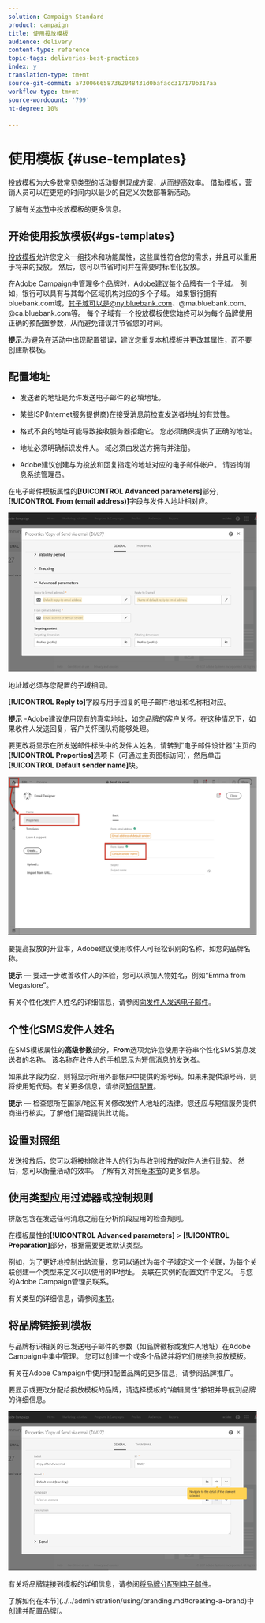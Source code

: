 ```yaml
---
solution: Campaign Standard
product: campaign
title: 使用投放模板
audience: delivery
content-type: reference
topic-tags: deliveries-best-practices
index: y
translation-type: tm+mt
source-git-commit: a7300666587362048431d0bafacc317170b317aa
workflow-type: tm+mt
source-wordcount: '799'
ht-degree: 10%

---
```



# 使用模板 {#use-templates}

投放模板为大多数常见类型的活动提供现成方案，从而提高效率。 借助模板，营销人员可以在更短的时间内以最少的自定义次数部署新活动。

了解有关[本节](../../start/using/marketing-activity-templates.md)中投放模板的更多信息。

## 开始使用投放模板{#gs-templates}

[投放模板](../../start/using/marketing-activity-templates.md#creating-a-new-template)允许您定义一组技术和功能属性，这些属性符合您的需求，并且可以重用于将来的投放。 然后，您可以节省时间并在需要时标准化投放。

在Adobe Campaign中管理多个品牌时，Adobe建议每个品牌有一个子域。 例如，银行可以具有与其每个区域机构对应的多个子域。 如果银行拥有bluebank.com域，其子域可以是@ny.bluebank.com、@ma.bluebank.com、@ca.bluebank.com等。 每个子域有一个投放模板使您始终可以为每个品牌使用正确的预配置参数，从而避免错误并节省您的时间。

**提示**:为避免在活动中出现配置错误，建议您重复本机模板并更改其属性，而不要创建新模板。

## 配置地址

* 发送者的地址是允许发送电子邮件的必填地址。

* 某些ISP(Internet服务提供商)在接受消息前检查发送者地址的有效性。

* 格式不良的地址可能导致接收服务器拒绝它。 您必须确保提供了正确的地址。

* 地址必须明确标识发件人。 域必须由发送方拥有并注册。

* Adobe建议创建与为投放和回复指定的地址对应的电子邮件帐户。 请咨询消息系统管理员。

在电子邮件模板属性的&#x200B;**[!UICONTROL Advanced parameters]**&#x200B;部分， **[!UICONTROL From (email address)]**&#x200B;字段与发件人地址相对应。

![](assets/template-parameters.png)

地址域必须与您配置的子域相同。

**[!UICONTROL Reply to]**&#x200B;字段与用于回复的电子邮件地址和名称相对应。

**提示** -Adobe建议使用现有的真实地址，如您品牌的客户关怀。在这种情况下，如果收件人发送回复，客户关怀团队将能够处理。

要更改将显示在所发送邮件标头中的发件人姓名，请转到“电子邮件设计器”主页的&#x200B;**[!UICONTROL Properties]**&#x200B;选项卡（可通过主页图标访问），然后单击&#x200B;**[!UICONTROL Default sender name]**&#x200B;块。

![](assets/template-content.png)

要提高投放的开业率，Adobe建议使用收件人可轻松识别的名称，如您的品牌名称。

**提示**  — 要进一步改善收件人的体验，您可以添加人物姓名，例如“Emma from Megastore”。

有关个性化发件人姓名的详细信息，请参阅[向发件人发送电子邮件](../../designing/using/subject-line.md#email-sender)。

## 个性化SMS发件人姓名

在SMS模板属性的&#x200B;**高级参数**&#x200B;部分，**From**&#x200B;选项允许您使用字符串个性化SMS消息发送者的名称。 该名称在收件人的手机显示为短信消息的发送者。

如果此字段为空，则将显示所用外部帐户中提供的源号码。如果未提供源号码，则将使用短代码。有关更多信息，请参阅[短信配置](../../administration/using/configuring-sms-channel.md)。

**提示**  — 检查您所在国家/地区有关修改发件人地址的法律。您还应与短信服务提供商进行核实，了解他们是否提供此功能。

## 设置对照组

发送投放后，您可以将被排除收件人的行为与收到投放的收件人进行比较。 然后，您可以衡量活动的效率。 了解有关对照组[本节](../../sending/using/control-group.md)的更多信息。

## 使用类型应用过滤器或控制规则

排版包含在发送任何消息之前在分析阶段应用的检查规则。

在模板属性的&#x200B;**[!UICONTROL Advanced parameters]** > **[!UICONTROL Preparation]**&#x200B;部分，根据需要更改默认类型。

例如，为了更好地控制出站流量，您可以通过为每个子域定义一个关联，为每个关联创建一个类型来定义可以使用的IP地址。 关联在实例的配置文件中定义。 与您的Adobe Campaign管理员联系。

有关类型的详细信息，请参阅[本节](../../sending/using/managing-typologies.md)。

## 将品牌链接到模板

与品牌标识相关的已发送电子邮件的参数（如品牌徽标或发件人地址）在Adobe Campaign中集中管理。 您可以创建一个或多个品牌并将它们链接到投放模板。

有关在Adobe Campaign中使用和配置品牌的更多信息，请参阅品牌推广。

要显示或更改分配给投放模板的品牌，请选择模板的“编辑属性”按钮并导航到品牌的详细信息。

![](assets/template-brand.png)

有关将品牌链接到模板的详细信息，请参阅[将品牌分配到电子邮件](../../administration/using/branding.md#assigning-a-brand-to-an-email)。

了解如何在本节](../../administration/using/branding.md#creating-a-brand)中创建并配置品牌[。
